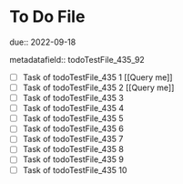 # To Do File

due:: 2022-09-18

metadatafield:: todoTestFile_435_92

- [ ] Task of todoTestFile_435 1 [[Query me]]
- [ ] Task of todoTestFile_435 2 [[Query me]]
- [ ] Task of todoTestFile_435 3
- [ ] Task of todoTestFile_435 4
- [ ] Task of todoTestFile_435 5
- [ ] Task of todoTestFile_435 6
- [ ] Task of todoTestFile_435 7
- [ ] Task of todoTestFile_435 8
- [ ] Task of todoTestFile_435 9
- [ ] Task of todoTestFile_435 10